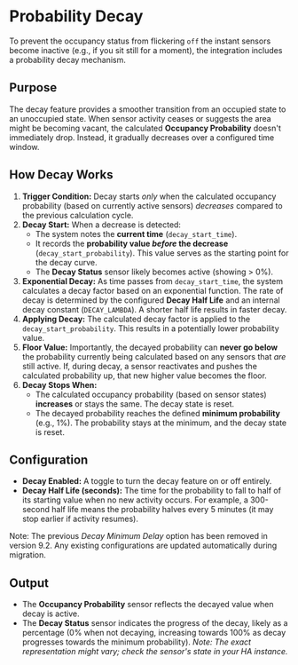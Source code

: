 # Probability Decay

To prevent the occupancy status from flickering `off` the instant sensors become inactive (e.g., if you sit still for a moment), the integration includes a probability decay mechanism.

## Purpose

The decay feature provides a smoother transition from an occupied state to an unoccupied state. When sensor activity ceases or suggests the area might be becoming vacant, the calculated **Occupancy Probability** doesn't immediately drop. Instead, it gradually decreases over a configured time window.

## How Decay Works

1.  **Trigger Condition:** Decay starts *only* when the calculated occupancy probability (based on currently active sensors) *decreases* compared to the previous calculation cycle.
2.  **Decay Start:** When a decrease is detected:
    *   The system notes the **current time** (`decay_start_time`).
    *   It records the **probability value *before* the decrease** (`decay_start_probability`). This value serves as the starting point for the decay curve.
    *   The **Decay Status** sensor likely becomes active (showing > 0%).
3.  **Exponential Decay:** As time passes from `decay_start_time`, the system calculates a decay factor based on an exponential function. The rate of decay is determined by the configured **Decay Half Life** and an internal decay constant (`DECAY_LAMBDA`). A shorter half life results in faster decay.
4.  **Applying Decay:** The calculated decay factor is applied to the `decay_start_probability`. This results in a potentially lower probability value.
5.  **Floor Value:** Importantly, the decayed probability can **never go below** the probability currently being calculated based on any sensors that *are* still active. If, during decay, a sensor reactivates and pushes the calculated probability up, that new higher value becomes the floor.
6.  **Decay Stops When:**
    *   The calculated occupancy probability (based on sensor states) **increases** or stays the same. The decay state is reset.
    *   The decayed probability reaches the defined **minimum probability** (e.g., 1%). The probability stays at the minimum, and the decay state is reset.

## Configuration

*   **Decay Enabled:** A toggle to turn the decay feature on or off entirely.
*   **Decay Half Life (seconds):** The time for the probability to fall to half of its starting value when no new activity occurs. For example, a 300-second half life means the probability halves every 5 minutes (it may stop earlier if activity resumes).

Note: The previous *Decay Minimum Delay* option has been removed in version 9.2. Any existing configurations are updated automatically during migration.

## Output

*   The **Occupancy Probability** sensor reflects the decayed value when decay is active.
*   The **Decay Status** sensor indicates the progress of the decay, likely as a percentage (0% when not decaying, increasing towards 100% as decay progresses towards the minimum probability). *Note: The exact representation might vary; check the sensor's state in your HA instance.* 